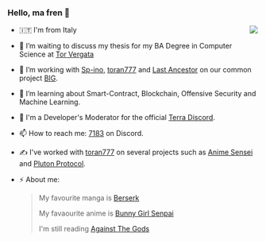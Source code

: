 ### Hello, ma fren 👋

<a href="https://github.com/anuraghazra/github-readme-stats">
  <img align="right" src="https://github-readme-stats.vercel.app/api?username=0x7183&show_icons=true&theme=dark&count_private=true" />
</a>

- 🇮🇹 I'm from Italy
- 🤔 I’m waiting to discuss my thesis for my BA Degree in Computer Science at [Tor Vergata](http://www.informatica.uniroma2.it/)
- 🔭 I’m working with [Sp-ino](https://github.com/Sp-ino/), [toran777](https://github.com/toran777/) and [Last Ancestor](https://github.com/LastAncestor) on our common project [BIG]().
- 🌱 I’m learning about Smart-Contract, Blockchain, Offensive Security and Machine Learning.
- 💬 I'm a Developer's Moderator for the official [Terra Discord](https://discord.com/invite/terra-money).
- 📫 How to reach me: [7183](https://discordapp.com/users/193395570931400704) on Discord.
- ✍️ I've worked with [toran777](https://github.com/toran777/) on several projects such as [Anime Sensei](https://play.google.com/store/apps/details?id=it.animesenseicompose&gl=IT) and [Pluton Protocol](http://pluton.money/home).
- ⚡ About me:

    > 
    > My favourite manga is [Berserk](https://en.wikipedia.org/wiki/Berserk_(manga))
    >
    > My favaourite anime is [Bunny Girl Senpai](https://en.wikipedia.org/wiki/Rascal_Does_Not_Dream_of_Bunny_Girl_Senpai)
    >
    > I'm still reading [Against The Gods](https://www.wuxiaworld.com/novel/against-the-gods)


<!--
**0x7183/0x7183** is a ✨ _special_ ✨ repository because its `README.md` (this file) appears on your GitHub profile.

Here are some ideas to get you started:

- 🔭 I’m currently working on ...
- 🌱 I’m currently learning ...
- 👯 I’m looking to collaborate on ...
- 🤔 I’m looking for help with ...
- 💬 Ask me about ...
- 📫 How to reach me: ...
- 😄 Pronouns: ...
- ⚡ Fun fact: ...
-->

